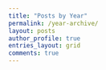 ```yaml
---
title: "Posts by Year"
permalink: /year-archive/
layout: posts
author_profile: true
entries_layout: grid
comments: true
---
```

